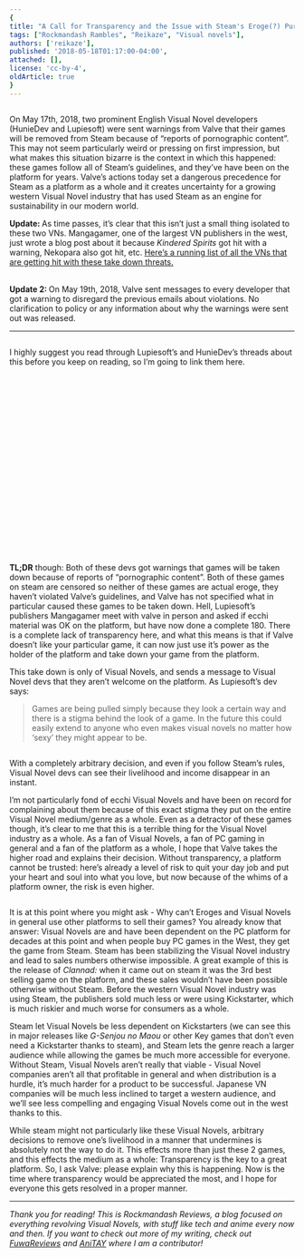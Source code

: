 ```yaml
---
{
title: "A Call for Transparency and the Issue with Steam's Eroge(?) Purge",
tags: ["Rockmandash Rambles", "Reikaze", "Visual novels"],
authors: ['reikaze'],
published: '2018-05-18T01:17:00-04:00',
attached: [],
license: 'cc-by-4',
oldArticle: true
}
---
```


<div><img alt src="./mwgesxtb2vtxbgmvuufy.jpg"/><p class="sc-77igqf-0 bOfvBY">On May 17th, 2018, two prominent English Visual Novel developers (HunieDev and
  Lupiesoft) were sent warnings from Valve that their games will be removed from Steam because of “reports of
  pornographic content”. This may not seem particularly weird or pressing on first impression, but what makes this
  situation bizarre is the context in which this happened: these games follow all of Steam’s guidelines, and they’ve
  have been on the platform for years. Valve’s actions today set a dangerous precedence for Steam as a platform as a
  whole and it creates uncertainty for a growing western Visual Novel industry that has used Steam as an engine for
  sustainability in our modern world.</p>
<div class="bxm4mm-2 hKBnez js_video-sticky__top-limit"></div>
<div class="bxm4mm-4 fQqUFt">

<div class="bxm4mm-1 gKeXmA js_video-sticky-trigger"></div>
<div class="bxm4mm-0 jRTmst instream-native-video instream-permalink js_video-sticky-target instream-native-video--mobile"></div>
</div>
<div class="bxm4mm-3 eCMXYG js_video-sticky__bottom-limit"></div><p class="sc-77igqf-0 bOfvBY"><strong>Update: </strong>As
  time passes, it’s clear that this isn’t just a small thing isolated to these two VNs. Mangagamer, one of the largest
  VN publishers in the west, just wrote a blog post about it because <em>Kindered Spirits</em> got hit with a warning,
  Nekopara also got hit, etc. <span><a class="sc-1out364-0 hMndXN sc-145m8ut-0 gIacKn js_link" data-ga='[["Embedded Url","External link","https://docs.google.com/spreadsheets/d/1UglwdtWkWm51NNZplqd1_pUOLE8IyjDmdTQ8CdRsggo/edit#gid=0",{"metric25":1}]]' href="https://docs.google.com/spreadsheets/d/1UglwdtWkWm51NNZplqd1_pUOLE8IyjDmdTQ8CdRsggo/edit#gid=0" rel="noopener noreferrer" target="_blank">Here’s a running list of all the VNs that are getting hit with these take down threats.</a></span><br/><br/>
</p><p class="sc-77igqf-0 bOfvBY"><strong>Update 2: </strong>On May 19th, 2018, Valve sent messages to every developer
  that got a warning to disregard the previous emails about violations. No clarification to policy or any information
  about why the warnings were sent out was released.</p>

<hr class="gcp5ez-0 hKlTiw"/>
<img alt src="./xafbuurjgatlprnueudu.jpg"/>
<p class="sc-77igqf-0 bOfvBY">I highly suggest you read through Lupiesoft’s and HunieDev’s threads about this
  before you keep on reading, so I’m going to link them here.</p>
<div class="ooo3c9-0 PpIMM embed-frame"><span class="twitter-embed"><iframe allowfullscreen="" autoresize="true" class="core-inset lazyload" data-recommended="false" data-src="https://rockmandash12.kinja.com/ajax/inset/iframe?id=twitter-997257011384340482&amp;autosize=1" frameborder="0" height="159" id="twitter-997257011384340482" mozallowfullscreen="mozallowfullscreen" scrolling="no" webkitallowfullscreen="webkitAllowFullScreen" width="500"></iframe></span></div>

<div class="ooo3c9-0 PpIMM embed-frame"><span class="twitter-embed"><iframe allowfullscreen="" autoresize="true" class="core-inset lazyload" data-recommended="false" data-src="https://rockmandash12.kinja.com/ajax/inset/iframe?id=twitter-997293788316844032&amp;autosize=1" frameborder="0" height="159" id="twitter-997293788316844032" mozallowfullscreen="mozallowfullscreen" scrolling="no" webkitallowfullscreen="webkitAllowFullScreen" width="500"></iframe></span></div><p class="sc-77igqf-0 bOfvBY"><strong> TL;DR</strong> though: Both of these devs got warnings that games will be taken
  down because of reports of “pornographic content”. Both of these games on steam are censored so neither of these games
  are actual eroge, they haven’t violated Valve’s guidelines, and Valve has not specified what in particular caused
  these games to be taken down. Hell, Lupiesoft’s publishers Mangagamer meet with valve in person and asked if ecchi
  material was OK on the platform, but have now done a complete 180. There is a complete lack of transparency here, and
  what this means is that if Valve doesn’t like your particular game, it can now just use it’s power as the holder of
  the platform and take down your game from the platform. </p>
<p class="sc-77igqf-0 bOfvBY">This take down is only of Visual Novels, and sends a message to Visual Novel devs
  that they aren’t welcome on the platform. As Lupiesoft’s dev says: </p>
<blockquote class="sc-8hxd3p-0 nvIqO" data-type="BlockQuote"><p class="sc-77igqf-0 bOfvBY">Games are being pulled simply
  because they look a certain way and there is a stigma behind the look of a game. In the future this could easily
  extend to anyone who even makes visual novels no matter how ‘sexy’ they might appear to be. </p></blockquote>

<img alt src="./se05jm61ir6rikk6igt2.png"/><p class="sc-77igqf-0 bOfvBY"> With a completely arbitrary decision, and even if you follow Steam’s rules,
  Visual Novel devs can see their livelihood and income disappear in an instant. </p>
<p class="sc-77igqf-0 bOfvBY">I’m not particularly fond of ecchi Visual Novels and have been on record for
  complaining about them because of this exact stigma they put on the entire Visual Novel medium/genre as a whole. Even
  as a detractor of these games though, it’s clear to me that this is a terrible thing for the Visual Novel industry as
  a whole. As a fan of Visual Novels, a fan of PC gaming in general and a fan of the platform as a whole, I hope that
  Valve takes the higher road and explains their decision. Without transparency, a platform cannot be trusted: here’s
  already a level of risk to quit your day job and put your heart and soul into what you love, but now because of the
  whims of a platform owner, the risk is even higher. </p>
<img alt src="./qcdlr21rt7ehk5upevtx.png"/>
<p class="sc-77igqf-0 bOfvBY">It is at this point where you might ask - Why can’t Eroges and Visual Novels in
  general use other platforms to sell their games? You already know that answer: Visual Novels are and have been
  dependent on the PC platform for decades at this point and when people buy PC games in the West, they get the game
  from Steam. Steam has been stabilizing the Visual Novel industry and lead to sales numbers otherwise impossible. A
  great example of this is the release of <em>Clannad:</em> when it came out on steam it was the 3rd best selling game
  on the platform, and these sales wouldn’t have been possible otherwise without Steam. Before the western Visual Novel
  industry was using Steam, the publishers sold much less or were using Kickstarter, which is much riskier and much
  worse for consumers as a whole. </p><p class="sc-77igqf-0 bOfvBY">Steam let Visual Novels be less dependent on
  Kickstarters (we can see this in major releases like<em> G-Senjou no Maou</em> or other Key games that don’t even need
  a Kickstarter thanks to steam), and Steam lets the genre reach a larger audience while allowing the games be much more
  accessible for everyone. Without Steam, Visual Novels aren’t really that viable - Visual Novel companies aren’t all
  that profitable in general and when distribution is a hurdle, it’s much harder for a product to be successful.
  Japanese VN companies will be much less inclined to target a western audience, and we’ll see less compelling and
  engaging Visual Novels come out in the west thanks to this.<br/></p>
<p class="sc-77igqf-0 bOfvBY"> While steam might not particularly like these Visual Novels, arbitrary decisions to
  remove one’s livelihood in a manner that undermines is absolutely not the way to do it. This effects more than just
  these 2 games, and this effects the medium as a whole: Transparency is the key to a great platform. So, I ask Valve:
  please explain why this is happening. Now is the time where transparency would be appreciated the most, and I hope for
  everyone this gets resolved in a proper manner.</p>
<hr class="gcp5ez-0 hKlTiw"/><p class="sc-77igqf-0 bOfvBY"><em>Thank you for reading! This is Rockmandash Reviews, a blog
  focused on everything revolving Visual Novels, with stuff like tech and anime every now and then. If you want to check
  out more of my writing, check out </em><span><a class="sc-1out364-0 hMndXN sc-145m8ut-0 gIacKn js_link" data-ga='[["Embedded Url","External link","https://fuwanovel.net/reviews-hub/",{"metric25":1}]]' href="https://fuwanovel.net/reviews-hub/" rel="noopener noreferrer" target="_blank"><em>FuwaReviews</em></a></span><em>
  and </em><span><a class="sc-1out364-0 hMndXN sc-145m8ut-0 gIacKn js_link" data-ga='[["Embedded Url","External link","http://anitay.kinja.com/#_ga=2.29830716.283022684.1516595779-1252363867.1516472140",{"metric25":1}]]' href="http://anitay.kinja.com/#_ga=2.29830716.283022684.1516595779-1252363867.1516472140" rel="noopener noreferrer" target="_blank"><em>AniTAY</em></a></span><em> where I am a
  contributor!</em></p>
</div>